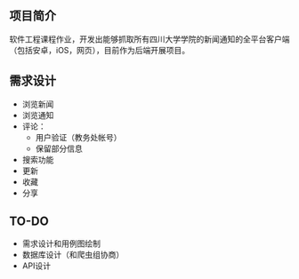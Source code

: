 ## 项目简介

软件工程课程作业，开发出能够抓取所有四川大学学院的新闻通知的全平台客户端（包括安卓，iOS，网页），目前作为后端开展项目。

## 需求设计

* 浏览新闻
* 浏览通知
* 评论：
	* 用户验证（教务处帐号）
	* 保留部分信息
* 搜索功能
* 更新
* 收藏
* 分享


## TO-DO
* 需求设计和用例图绘制
* 数据库设计（和爬虫组协商）
* API设计